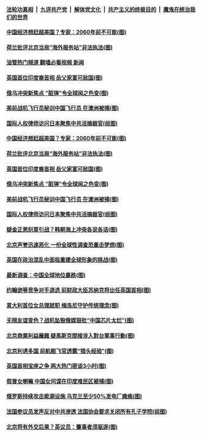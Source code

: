 ####  [法轮功真相](../../../../basic/blob/master/README.md?t=10271731) &nbsp;|&nbsp; [九评共产党](../../../../9ping.md/blob/master/README.md?t=10271731) &nbsp;|&nbsp; [解体党文化](../../../../jtdwh.md/blob/master/README.md?t=10271731)  &nbsp;|&nbsp; [共产主义的终极目的](../../../../gczydzjmd.md/blob/master/README.md?t=10271731) &nbsp;|&nbsp; [魔鬼在统治我们的世界](../../../../mgztzwmdsj.md/blob/master/README.md?t=10271731) 

#### [中国经济想赶超美国？专家：2060年前不可能(图)](../pages/p9/1020127.md?t=10271731) 

#### [荷兰批评北京当局“海外服务站”非法执法(图)](../pages/p9/1020188.md?t=10271731) 

#### [油管热门频道 翻墙必看视频 新闻](http://209.250.226.216:81/youtube.html?10271731)

#### [英国首位印度裔首相 岳父家富可敌国(图)](../pages/p9/1020177.md?t=10271731) 

#### [俄乌冲突新焦点 “脏弹”令全球闻之色变(图)](../pages/p9/1020047.md?t=10271731) 

#### [美前战机飞行员秘训中国飞行员 在澳洲被捕(图)](../pages/p9/1020079.md?t=10271731) 

#### [国际人权律师访问日本聚焦中共活摘器官(组图)](../pages/p9/1020063.md?t=10271731) 

#### [中国经济想赶超美国？专家：2060年前不可能(图)](../pages/p9/1020127.md?t=10271731) 

#### [荷兰批评北京当局“海外服务站”非法执法(图)](../pages/p9/1020188.md?t=10271731) 

#### [英国首位印度裔首相 岳父家富可敌国(图)](../pages/p9/1020177.md?t=10271731) 

#### [俄乌冲突新焦点 “脏弹”令全球闻之色变(图)](../pages/p9/1020047.md?t=10271731) 

#### [美前战机飞行员秘训中国飞行员 在澳洲被捕(图)](../pages/p9/1020079.md?t=10271731) 

#### [国际人权律师访问日本聚焦中共活摘器官(组图)](../pages/p9/1020063.md?t=10271731) 

#### [疑金正恩刻意引战？韩朝海上冲突各说各话(图)](../pages/p9/1019969.md?t=10271731) 

#### [北京声誉迅速恶化 一份全球性调查恐重击梦想(图)](../pages/p9/1019949.md?t=10271731) 

#### [英国在政治混乱中面临重建全球形象的挑战(图)](../pages/p9/1020019.md?t=10271731) 

#### [最新调查：中国全球地位暴跌(图)](../pages/p9/1019982.md?t=10271731) 

#### [约翰逊等竞争对手退选 前财政大臣苏纳克将出任英国首相(图)](../pages/p9/1019948.md?t=10271731) 

#### [意大利首位女总理就职 梅洛尼守护传统理念(图)](../pages/p9/1019961.md?t=10271731) 

#### [无限友谊变色？战机坠毁俄媒狠批“中国芯片太烂”(图)](../pages/p9/1019796.md?t=10271731) 

#### [北京商業利益龐雜 疑馬斯克間接涉入對台軍事行動(图)](../pages/p9/1019874.md?t=10271731) 

#### [北京利诱多国 前航舰飞官透露“猎头经验”(图)](../pages/p9/1019863.md?t=10271731) 

#### [英国首相宝座之争 两大热门密谈3小时(图)](../pages/p9/1019884.md?t=10271731) 

#### [假冒女喇嘛 中国女间谍在印度难民区被捕(图)](../pages/p9/1019800.md?t=10271731) 

#### [俄罗斯持续攻击能源设施 乌克兰至少50%发电厂瘫痪(图)](../pages/p9/1019827.md?t=10271731) 

#### [法国参议员发声反对中共渗透 法国协会要求关闭所有孔子学院(组图)](../pages/p9/1019820.md?t=10271731) 

#### [北京将有外交后果？英议员：肇事者须驱逐(图)](../pages/p9/1019705.md?t=10271731) 

<img src='http://gfw-breaker.win/goodnews/indexes/p9.md' width='0px' height='0px'/>

